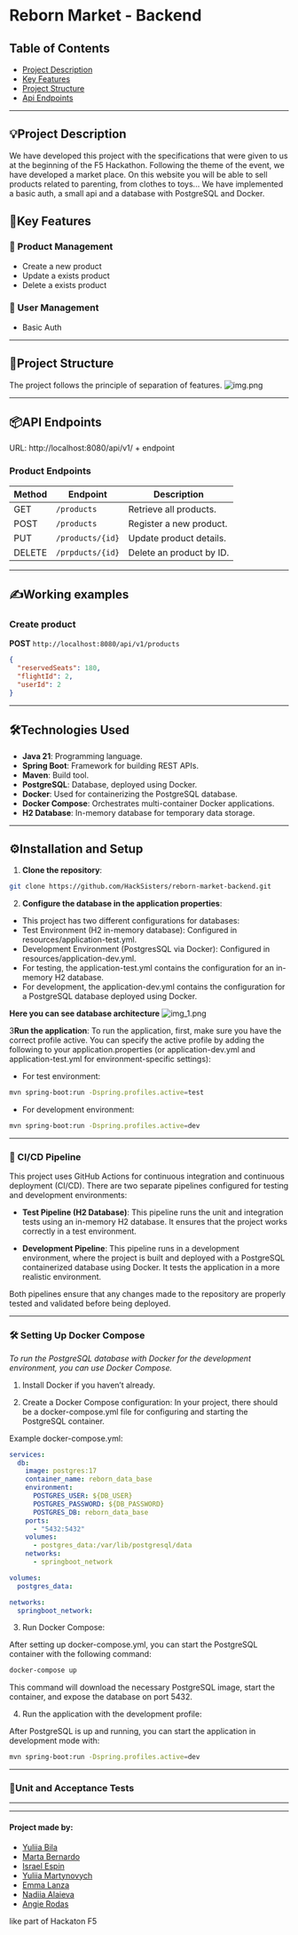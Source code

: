 # Reborn Market - Backend

## Table of Contents
- [Project Description](#project-description)
- [Key Features](#key-features)
- [Project Structure](#project-structure)
- [Api Endpoints](#api-endpoints)
---
## 💡Project Description
We have developed this project with the specifications that were given to us at the beginning of the F5 Hackathon. Following the theme of the event, we have developed a market place. On this website you will be able to sell products related to parenting, from clothes to toys... We have implemented a basic auth, a small api and a database with PostgreSQL and Docker.

## 🚀Key Features
### 📜 Product Management
- Create a new product
- Update a exists product
- Delete a exists product
### 👤 User Management
- Basic Auth
---
## 📂Project Structure
The project follows the principle of separation of features.
![img.png](img.png)

---
## 📦API Endpoints
URL: http://localhost:8080/api/v1/ + endpoint
### Product Endpoints
| Method | Endpoint         | Description              |
|--------|------------------|--------------------------|
| GET    | `/products`      | Retrieve all products.   |
| POST   | `/products`      | Register a new product.  |
| PUT    | `/products/{id}` | Update product details.  |
| DELETE | `/prpducts/{id}` | Delete an product by ID. |

---
## ✍️Working examples
### Create product
**POST** `http://localhost:8080/api/v1/products`

```json
{
  "reservedSeats": 180,
  "flightId": 2,
  "userId": 2
}
```

---
## 🛠️Technologies Used
- **Java 21**: Programming language.
- **Spring Boot**: Framework for building REST APIs.
- **Maven**: Build tool.
- **PostgreSQL**: Database, deployed using Docker.
- **Docker**: Used for containerizing the PostgreSQL database.
- **Docker Compose**: Orchestrates multi-container Docker applications.
- **H2 Database**: In-memory database for temporary data storage.

---

## ⚙️Installation and Setup

1. **Clone the repository**:

```bash
git clone https://github.com/HackSisters/reborn-market-backend.git
```

2. **Configure the database in the application properties**:
- This project has two different configurations for databases:
- Test Environment (H2 in-memory database): Configured in resources/application-test.yml.
- Development Environment (PostgresSQL via Docker): Configured in resources/application-dev.yml.
- For testing, the application-test.yml contains the configuration for an in-memory H2 database.
- For development, the application-dev.yml contains the configuration for a PostgreSQL database deployed using Docker.

**Here you can see database architecture**
![img_1.png](img_1.png)

3**Run the application**:
   To run the application, first, make sure you have the correct profile active. You can specify the active profile by adding the following to your application.properties (or application-dev.yml and application-test.yml for environment-specific settings):
- For test environment:
```bash
mvn spring-boot:run -Dspring.profiles.active=test
```
- For development environment:
```bash
mvn spring-boot:run -Dspring.profiles.active=dev
```
---
### 🚀 CI/CD Pipeline
This project uses GitHub Actions for continuous integration and continuous deployment (CI/CD). There are two separate pipelines configured for testing and development environments:

- **Test Pipeline (H2 Database)**: This pipeline runs the unit and integration tests using an in-memory H2 database. It ensures that the project works correctly in a test environment.

- **Development Pipeline**: This pipeline runs in a development environment, where the project is built and deployed with a PostgreSQL containerized database using Docker. It tests the application in a more realistic environment.

Both pipelines ensure that any changes made to the repository are properly tested and validated before being deployed.

---
### 🛠️ Setting Up Docker Compose
*To run the PostgreSQL database with Docker for the development environment, you can use Docker Compose.*

1. Install Docker if you haven’t already.

2. Create a Docker Compose configuration: In your project, there should be a docker-compose.yml file for configuring and starting the PostgreSQL container.

Example docker-compose.yml:
```yaml
services:
  db:
    image: postgres:17
    container_name: reborn_data_base
    environment:
      POSTGRES_USER: ${DB_USER}
      POSTGRES_PASSWORD: ${DB_PASSWORD}
      POSTGRES_DB: reborn_data_base
    ports:
      - "5432:5432"
    volumes:
      - postgres_data:/var/lib/postgresql/data
    networks:
      - springboot_network

volumes:
  postgres_data:

networks:
  springboot_network:
```
3. Run Docker Compose:

After setting up docker-compose.yml, you can start the PostgreSQL container with the following command:

```bash
docker-compose up
```
This command will download the necessary PostgreSQL image, start the container, and expose the database on port 5432.

4. Run the application with the development profile:

After PostgreSQL is up and running, you can start the application in development mode with:

```bash
mvn spring-boot:run -Dspring.profiles.active=dev
```

---

### 🧪Unit and Acceptance Tests

---

---

#### Project made by:

-  [Yuliia Bila](https://github.com/YuliiaBi1a) 
- [Marta Bernardo](https://github.com/MartaBernardoZamora)
- [Israel Espin](https://github.com/iespin)
- [Yuliia Martynovych](https://github.com/yuliia-martynovych)
- [Emma Lanza](https://github.com/emmalanza)
- [Nadiia Alaieva](https://github.com/tizzifona)
- [Angie Rodas](https://github.com/angiehelensanchez)

like part of Hackaton F5